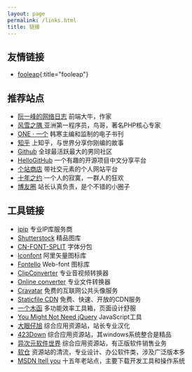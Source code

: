 ```yaml
---
layout: page
permalink: /links.html
title: 链接
---
```


## 友情链接

* [fooleap](https://blog.fooleap.org/){:title="fooleap"}

## 推荐站点

* [阮一峰的网络日志](https://www.ruanyifeng.com/blog) 前端大牛，作家
* [风雪之隅 ](https://www.laruence.com) 亚洲第一程序员，鸟哥，著名PHP核心专家
* [ONE · 一个](https://wufazhuce.com) 韩寒主编和监制的电子书刊
* [知乎](https://www.zhihu.com) 上知乎，与世界分享你刚编的故事
* [Github](https://github.com) 全球最活跃最大的男同社区
* [HelloGitHub](https://hellogithub.com) 一个有趣的开源项目中文分享平台
* [个站商店](https://storeweb.cn) 带社交元素的个人网站平台
* [十年之约](https://www.foreverblog.cn) 一个人的寂寞，一群人的狂欢
* [博友圈](https://www.boyouquan.com/home) 站长认真负责，是个不错的小圈子

## 工具链接

* [ipip](https://tools.ipip.net) 专业IP库服务商
* [Shutterstock](https://www.shutterstock.com) 精品图库
* [CN-FONT-SPLIT](https://github.com/KonghaYao/cn-font-split) 字体分包
* [Iconfont](https://www.iconfont.cn) 阿里矢量图标库
* [Fontello](https://fontello.com) Web-font 图标库
* [ClipConverter](https://www.clipconverter.cc) 专业音视频转换器
* [Online converter](https://www.online-convert.com) 专业文件转换器
* [Cravatar](https://cravatar.cn) 免费的互联网公共头像服务
* [Staticfile CDN](https://staticfile.org) 免费、快速、开放的CDN服务
* [一个木函](https://ol.woobx.cn) 多功能效率工具箱，页面设计舒服
* [You Might Not Need jQuery](https://youmightnotneedjquery.com) JavaScript工具
* [大眼仔旭](https://www.dayanzai.me) 综合应用资源站，站长专业汉化
* [423Down](https://www.423down.com) 综合应用资源站，其windows系统整合是精品
* [异次元软件世界](https://www.iplaysoft.com) 综合应用资源站，有正版软件销售业务
* [软仓](https://ruancang.net) 资源站的清流，专业设计、办公软件类，涉及广泛版本多
* [MSDN Itell you](https://msdn.itellyou.cn) 十五年老站点，主要下载开发工具和操作系统


